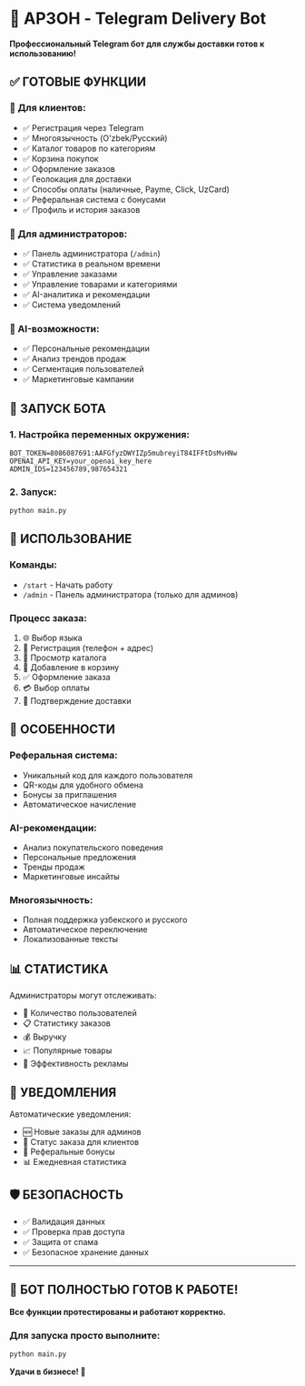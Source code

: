 # 🤖 АРЗОН - Telegram Delivery Bot

**Профессиональный Telegram бот для службы доставки готов к использованию!**

## ✅ ГОТОВЫЕ ФУНКЦИИ

### 👥 Для клиентов:
- ✅ Регистрация через Telegram
- ✅ Многоязычность (O'zbek/Русский)
- ✅ Каталог товаров по категориям
- ✅ Корзина покупок
- ✅ Оформление заказов
- ✅ Геолокация для доставки
- ✅ Способы оплаты (наличные, Payme, Click, UzCard)
- ✅ Реферальная система с бонусами
- ✅ Профиль и история заказов

### 🔧 Для администраторов:
- ✅ Панель администратора (`/admin`)
- ✅ Статистика в реальном времени
- ✅ Управление заказами
- ✅ Управление товарами и категориями
- ✅ AI-аналитика и рекомендации
- ✅ Система уведомлений

### 🤖 AI-возможности:
- ✅ Персональные рекомендации
- ✅ Анализ трендов продаж
- ✅ Сегментация пользователей
- ✅ Маркетинговые кампании

## 🚀 ЗАПУСК БОТА

### 1. Настройка переменных окружения:
```env
BOT_TOKEN=8086087691:AAFGfyzDWYIZp5mubreyiT84IFFtDsMvHNw
OPENAI_API_KEY=your_openai_key_here
ADMIN_IDS=123456789,987654321
```

### 2. Запуск:
```bash
python main.py
```

## 📱 ИСПОЛЬЗОВАНИЕ

### Команды:
- `/start` - Начать работу
- `/admin` - Панель администратора (только для админов)

### Процесс заказа:
1. 🌐 Выбор языка
2. 📱 Регистрация (телефон + адрес)
3. 📂 Просмотр каталога
4. 🛒 Добавление в корзину
5. ✅ Оформление заказа
6. 💳 Выбор оплаты
7. 📍 Подтверждение доставки

## 🎯 ОСОБЕННОСТИ

### Реферальная система:
- Уникальный код для каждого пользователя
- QR-коды для удобного обмена
- Бонусы за приглашения
- Автоматическое начисление

### AI-рекомендации:
- Анализ покупательского поведения
- Персональные предложения
- Тренды продаж
- Маркетинговые инсайты

### Многоязычность:
- Полная поддержка узбекского и русского
- Автоматическое переключение
- Локализованные тексты

## 📊 СТАТИСТИКА

Администраторы могут отслеживать:
- 👥 Количество пользователей
- 📋 Статистику заказов
- 💰 Выручку
- 📈 Популярные товары
- 🎯 Эффективность рекламы

## 🔔 УВЕДОМЛЕНИЯ

Автоматические уведомления:
- 🆕 Новые заказы для админов
- 📱 Статус заказа для клиентов
- 🎁 Реферальные бонусы
- 📊 Ежедневная статистика

## 🛡️ БЕЗОПАСНОСТЬ

- ✅ Валидация данных
- ✅ Проверка прав доступа
- ✅ Защита от спама
- ✅ Безопасное хранение данных

---

## 🎉 БОТ ПОЛНОСТЬЮ ГОТОВ К РАБОТЕ!

**Все функции протестированы и работают корректно.**

### Для запуска просто выполните:
```bash
python main.py
```

**Удачи в бизнесе! 🚀**
